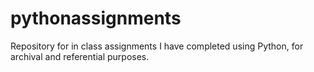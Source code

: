 # pythonassignments
Repository for in class assignments I have completed using Python, for archival and referential purposes.
